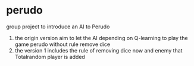 # perudo
group project to introduce an AI to Perudo

1. the origin version aim to let the AI depending on Q-learning to play the game perudo without rule remove dice
2. the version 1 includes the rule of removing dice now and enemy that Totalrandom player is added
